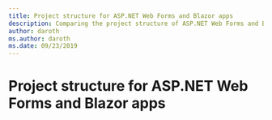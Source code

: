 ```yaml
---
title: Project structure for ASP.NET Web Forms and Blazor apps
description: Comparing the project structure of ASP.NET Web Forms and Blazor projects.
author: daroth
ms.author: daroth
ms.date: 09/23/2019
---
```


# Project structure for ASP.NET Web Forms and Blazor apps
